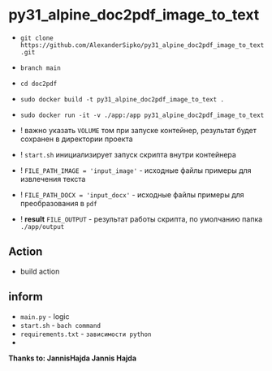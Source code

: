 # py31_alpine_doc2pdf_image_to_text

+ `git clone https://github.com/AlexanderSipko/py31_alpine_doc2pdf_image_to_text.git`
+ `branch main`
+ `cd doc2pdf`
+ `sudo docker build -t py31_alpine_doc2pdf_image_to_text .`
+ `sudo docker run -it -v ./app:/app py31_alpine_doc2pdf_image_to_text`

+ ! важно указать `VOLUME` том при запуске контейнер, результат будет сохранен в директории проекта
+ ! `start.sh` инициализирует запуск скрипта внутри контейнера
+ ! `FILE_PATH_IMAGE = 'input_image'` - исходные файлы примеры для извлечения текста
+ ! `FILE_PATH_DOCX = 'input_docx'` - исходные файлы примеры для преобразования в `pdf`
+ ! __result__ `FILE_OUTPUT` - результат работы скрипта, по умолчанию папка `./app/output`

## Action

+ build action

## inform

+ `main.py` - logic
+ `start.sh` - `bach command`
+ `requirements.txt` - `зависимости python`
+ 

__Thanks to: JannisHajda Jannis Hajda__
